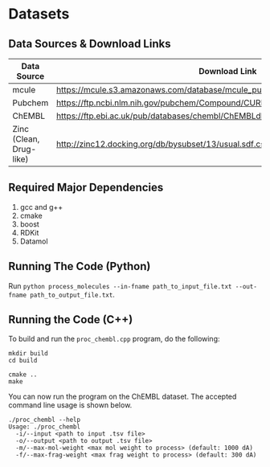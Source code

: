 # Datasets

## Data Sources & Download Links

| Data Source             | Download Link                                                                        |
|-------------------------|--------------------------------------------------------------------------------------|
| mcule                   | https://mcule.s3.amazonaws.com/database/mcule_purchasable_full_230323.smi.gz         |
| Pubchem                 | https://ftp.ncbi.nlm.nih.gov/pubchem/Compound/CURRENT-Full/SDF/                      |
| ChEMBL                  | https://ftp.ebi.ac.uk/pub/databases/chembl/ChEMBLdb/latest/chembl_32_chemreps.txt.gz |
| Zinc (Clean, Drug-like) | http://zinc12.docking.org/db/bysubset/13/usual.sdf.csh                               |

## Required Major Dependencies
1. gcc and g++
2. cmake
3. boost
4. RDKit
5. Datamol

## Running The Code (Python)
Run `python process_molecules --in-fname path_to_input_file.txt --out-fname path_to_output_file.txt`.

## Running the Code (C++)
To build and run the `proc_chembl.cpp` program, do the following:

```
mkdir build
cd build

cmake ..
make
```
You can now run the program on the ChEMBL dataset. The accepted command line usage is shown below.
```
./proc_chembl --help
Usage: ./proc_chembl
  -i/--input <path to input .tsv file>
  -o/--output <path to output .tsv file>
  -m/--max-mol-weight <max mol weight to process> (default: 1000 dA)
  -f/--max-frag-weight <max frag weight to process> (default: 300 dA)
```